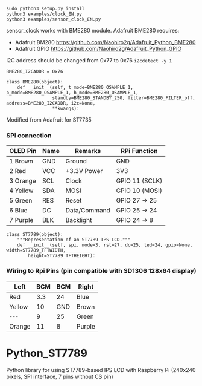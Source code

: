 
```
sudo python3 setup.py install
python3 examples/clock_EN.py
python3 examples/sensor_clock_EN.py
```

sensor_clock works with BME280 module.
Adafruit BME280 requires:
-  Adafruit BM280 https://github.com/Naohiro2g/Adafruit_Python_BME280
-  Adafruit GPIO https://github.com/Naohiro2g/Adafruit_Python_GPIO

I2C address should be changed from 0x77 to 0x76
`i2cdetect -y 1`

```
BME280_I2CADDR = 0x76
```

```
class BME280(object):
    def __init__(self, t_mode=BME280_OSAMPLE_1, p_mode=BME280_OSAMPLE_1, h_mode=BME280_OSAMPLE_1,
                 standby=BME280_STANDBY_250, filter=BME280_FILTER_off, address=BME280_I2CADDR, i2c=None,
                 **kwargs):
```


Modified from Adafruit for ST7735

### SPI connection
OLED Pin  |Name  |Remarks       |RPi Function
----------|------|--------------|---------------
1 Brown   |GND   |Ground        |GND
2 Red     |VCC   |+3.3V Power   |3V3
3 Orange  |SCL   |Clock         |GPIO 11 (SCLK)
4 Yellow  |SDA   |MOSI          |GPIO 10 (MOSI)
5 Green   |RES   |Reset         |GPIO 27 -> 25
6 Blue    |DC    |Data/Command  |GPIO 25 -> 24
7 Purple  |BLK   |Backlight     |GPIO 24 -> 8

```
class ST7789(object):
    """Representation of an ST7789 IPS LCD."""
    def __init__(self, spi, mode=3, rst=27, dc=25, led=24, gpio=None, width=ST7789_TFTWIDTH,
        height=ST7789_TFTHEIGHT):
```        
             
### Wiring to Rpi Pins (pin compatible with SD1306 128x64 display)

Left   |BCM   |BCM   |Right
-------|------|------|-------
Red    |3.3   |24    |Blue
Yellow |10    |GND   |Brown
`---`  |9     |25    |Green
Orange |11    |8     |Purple
 






# Python_ST7789
Python library for using ST7789-based IPS LCD with Raspberry Pi
(240x240 pixels, SPI interface, 7 pins without CS pin)
